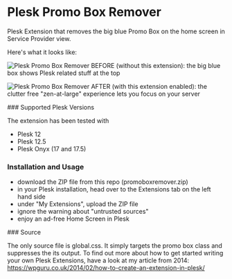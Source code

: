 # Plesk Promo Box Remover

Plesk Extension that removes the big blue Promo Box on the home screen in Service Provider view.

Here's what it looks like:


![Plesk Promo Box Remover](https://github.com/versluis/plesk-promo-box-remover/raw/master/before.png)
BEFORE (without this extension): the big blue box shows Plesk related stuff at the top


![Plesk Promo Box Remover](https://github.com/versluis/plesk-promo-box-remover/raw/master/after.png)
AFTER (with this extension enabled): the clutter free "zen-at-large" experience lets you focus on your server 


### Supported Plesk Versions

The extension has been tested with 
* Plesk 12
* Plesk 12.5
* Plesk Onyx (17 and 17.5)

### Installation and Usage

* download the ZIP file from this repo (promoboxremover.zip)
* in your Plesk installation, head over to the Extensions tab on the left hand side
* under "My Extensions", upload the ZIP file
* ignore the warning about "untrusted sources"
* enjoy an ad-free Home Screen in Plesk

### Source

The only source file is global.css. It simply targets the promo box class and suppresses the its output.
To find out more about how to get started writing your own Plesk Extensions, have a look at my article from 2014: https://wpguru.co.uk/2014/02/how-to-create-an-extension-in-plesk/
